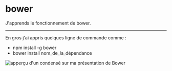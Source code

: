 # bower
J'apprends le fonctionnement de bower.
<hr>
<p>En gros j'ai appris quelques ligne de commande comme : </p>
<ul>
  <li>npm install -g bower</li>
  <li>bower install nom_de_la_dépendance</li>
</ul>

<img src="http://puu.sh/tyN1A/b82546d433.png" alt="apperçu d'un condensé sur ma présentation de Bower" />

